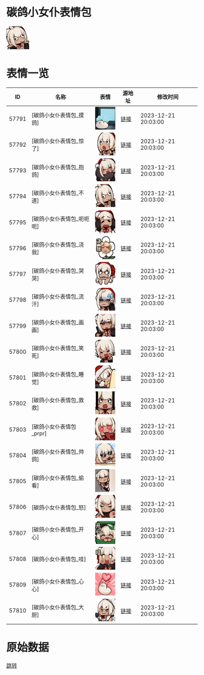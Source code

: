 # 碳鸽小女仆表情包

<img src="./cover.png" height="60" alt="cover" />

# 表情一览

|ID|名称|表情|源地址|修改时间|
|----|----|----|----|----|
|57791|[碳鸽小女仆表情包_摸鸽]|<img src="./pic/057791_%5B碳鸽小女仆表情包_摸鸽%5D.png" height="60" alt="摸鸽"/>|[链接](https://i0.hdslb.com/bfs/garb/ec5b9b46ce3cbaad5dee9593a1b551712f679c1d.png)|2023-12-21 20:03:00|
|57792|[碳鸽小女仆表情包_惊了]|<img src="./pic/057792_%5B碳鸽小女仆表情包_惊了%5D.png" height="60" alt="惊了"/>|[链接](https://i0.hdslb.com/bfs/garb/4b759ffa4e7a69a9e808cdd06601f073f975112c.png)|2023-12-21 20:03:00|
|57793|[碳鸽小女仆表情包_抱鸽]|<img src="./pic/057793_%5B碳鸽小女仆表情包_抱鸽%5D.png" height="60" alt="抱鸽"/>|[链接](https://i0.hdslb.com/bfs/garb/25029fbe3512afe57e545fbe8d9b7974d09bbdc3.png)|2023-12-21 20:03:00|
|57794|[碳鸽小女仆表情包_不道]|<img src="./pic/057794_%5B碳鸽小女仆表情包_不道%5D.png" height="60" alt="不道"/>|[链接](https://i0.hdslb.com/bfs/garb/8305f7492d47a1d76cc1e5cf8fb0a0767d8dc0ea.png)|2023-12-21 20:03:00|
|57795|[碳鸽小女仆表情包_呃呃呃]|<img src="./pic/057795_%5B碳鸽小女仆表情包_呃呃呃%5D.png" height="60" alt="呃呃呃"/>|[链接](https://i0.hdslb.com/bfs/garb/12d5c1db46a8f0ea1c95cc0edcf728d83f13625f.png)|2023-12-21 20:03:00|
|57796|[碳鸽小女仆表情包_浇我]|<img src="./pic/057796_%5B碳鸽小女仆表情包_浇我%5D.png" height="60" alt="浇我"/>|[链接](https://i0.hdslb.com/bfs/garb/28fdf6f001c2294352bf649111b7a32ce95d5abe.png)|2023-12-21 20:03:00|
|57797|[碳鸽小女仆表情包_哭哭]|<img src="./pic/057797_%5B碳鸽小女仆表情包_哭哭%5D.png" height="60" alt="哭哭"/>|[链接](https://i0.hdslb.com/bfs/garb/46cad9641ef97600626bc9bbfe96caf52718a83d.png)|2023-12-21 20:03:00|
|57798|[碳鸽小女仆表情包_流汗]|<img src="./pic/057798_%5B碳鸽小女仆表情包_流汗%5D.png" height="60" alt="流汗"/>|[链接](https://i0.hdslb.com/bfs/garb/17c09a4c042b6e97023982e5b3f777dff4b0e086.png)|2023-12-21 20:03:00|
|57799|[碳鸽小女仆表情包_画画]|<img src="./pic/057799_%5B碳鸽小女仆表情包_画画%5D.png" height="60" alt="画画"/>|[链接](https://i0.hdslb.com/bfs/garb/66ee82195d03dacd1a909e90d8c56f1f713a6d94.png)|2023-12-21 20:03:00|
|57800|[碳鸽小女仆表情包_笑死]|<img src="./pic/057800_%5B碳鸽小女仆表情包_笑死%5D.png" height="60" alt="笑死"/>|[链接](https://i0.hdslb.com/bfs/garb/3a16558c70660bc52ea8c83b124dcc1638e95a43.png)|2023-12-21 20:03:00|
|57801|[碳鸽小女仆表情包_睡觉]|<img src="./pic/057801_%5B碳鸽小女仆表情包_睡觉%5D.png" height="60" alt="睡觉"/>|[链接](https://i0.hdslb.com/bfs/garb/1fa46b734aa25a8ebbc65ea319815f0f557f0fa0.png)|2023-12-21 20:03:00|
|57802|[碳鸽小女仆表情包_救救]|<img src="./pic/057802_%5B碳鸽小女仆表情包_救救%5D.png" height="60" alt="救救"/>|[链接](https://i0.hdslb.com/bfs/garb/06ddad3c68ec60c0db1e1ba022f67919b3c96b20.png)|2023-12-21 20:03:00|
|57803|[碳鸽小女仆表情包_prpr]|<img src="./pic/057803_%5B碳鸽小女仆表情包_prpr%5D.png" height="60" alt="prpr"/>|[链接](https://i0.hdslb.com/bfs/garb/765a0fdaa1b815f2813f8633e1ec0d3902ed97b1.png)|2023-12-21 20:03:00|
|57804|[碳鸽小女仆表情包_帅鸽]|<img src="./pic/057804_%5B碳鸽小女仆表情包_帅鸽%5D.png" height="60" alt="帅鸽"/>|[链接](https://i0.hdslb.com/bfs/garb/948337b177da554bfa8cf0ccb67ebf741e94d24f.png)|2023-12-21 20:03:00|
|57805|[碳鸽小女仆表情包_偷看]|<img src="./pic/057805_%5B碳鸽小女仆表情包_偷看%5D.png" height="60" alt="偷看"/>|[链接](https://i0.hdslb.com/bfs/garb/abb17cfc9cc4419ce0f6fabee3a0afc28c5d6908.png)|2023-12-21 20:03:00|
|57806|[碳鸽小女仆表情包_怒]|<img src="./pic/057806_%5B碳鸽小女仆表情包_怒%5D.png" height="60" alt="怒"/>|[链接](https://i0.hdslb.com/bfs/garb/6da8d85f1e38d3a5a1810868daf3403bc74b4c41.png)|2023-12-21 20:03:00|
|57807|[碳鸽小女仆表情包_开心]|<img src="./pic/057807_%5B碳鸽小女仆表情包_开心%5D.png" height="60" alt="开心"/>|[链接](https://i0.hdslb.com/bfs/garb/159ddee3fadae2313173b95371bc30bbaa99ad78.png)|2023-12-21 20:03:00|
|57808|[碳鸽小女仆表情包_哇]|<img src="./pic/057808_%5B碳鸽小女仆表情包_哇%5D.png" height="60" alt="哇"/>|[链接](https://i0.hdslb.com/bfs/garb/116815eea140cf9171073f2b367056b1ab101a6a.png)|2023-12-21 20:03:00|
|57809|[碳鸽小女仆表情包_心心]|<img src="./pic/057809_%5B碳鸽小女仆表情包_心心%5D.png" height="60" alt="心心"/>|[链接](https://i0.hdslb.com/bfs/garb/3f432d642fb241820e0d56306df4a184f7fb09c7.png)|2023-12-21 20:03:00|
|57810|[碳鸽小女仆表情包_大厨]|<img src="./pic/057810_%5B碳鸽小女仆表情包_大厨%5D.png" height="60" alt="大厨"/>|[链接](https://i0.hdslb.com/bfs/garb/79c4d2a0835111c01debabb76adf2852686f33c9.png)|2023-12-21 20:03:00|

# 原始数据

[跳转](./raw.json)

